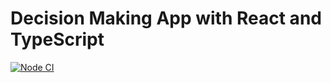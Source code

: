 # Decision Making App with React and TypeScript

[![Node CI](https://github.com/johntrehearn/AWS-CI-Node/actions/workflows/main.yml/badge.svg?event=push)](https://github.com/johntrehearn/AWS-CI-Node/actions/workflows/main.yml)


